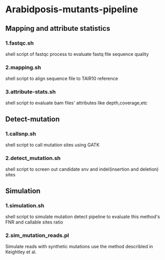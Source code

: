 # Arabidposis-mutants-pipeline
## Mapping and attribute statistics 
### 1.fastqc.sh
shell script of fastqc process to evaluate fastq file sequence quality <br>
### 2.mapping.sh
shell script to align sequence file to TAIR10 reference <br>
### 3.attribute-stats.sh <br>
shell script to evaluate bam files' attributes like depth,coverage,etc <br>
## Detect-mutation
### 1.callsnp.sh
shell script to call mutation sites using GATK <br>
### 2.detect_mutation.sh
shell script to screen out candidate snv and indel(insertion and deletion) sites <br>
## Simulation
### 1.simulation.sh
shell script to simulate mutation detect pipeline to evaluate this method's FNR and callable sites ratio <br>
### 2.sim_mutation_reads.pl
Simulate reads with synthetic mutations use the method describled in Keightley et al.
